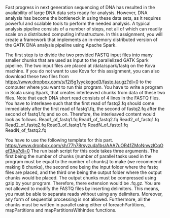 Fast progress in next generation sequencing of DNA has resulted in the availability of large DNA data sets ready for analysis. However, DNA analysis has become the bottleneck in using these data sets, as it requires powerful and scalable tools to perform the needed analysis. A typical analysis pipeline consists of a number of steps, not all of which can readily scale on a distributed computing infrastructure. In this assignment, you will create a framework that implements an in-memory distributed version of the GATK DNA analysis pipeline using Apache Spark. 

The first step is to divide the two provided FASTQ input files into many smaller chunks that are used as input to the parallelized GATK Spark pipeline. The two input files are placed at /data/spark/fastq on the Kova machine. If you do not want to use Kova for this assignment, you can also download these two files from https://www.dropbox.com/s/f2i5g1yyckcgod3/fastq.tar.gz?dl=0 to the computer where you want to run this program. You have to write a program in Scala using Spark, that creates interleaved chunks from data of these two files. Note that each DNA short read consists of 4 lines in the FASTQ files. You have to interleave such that the first read of fastq2.fq should come immediately after the first read of fastq1.fq, the second of fastq2.fq after the second of fastq1.fq and so on. Therefore, the interleaved content would look as follows. 
Read1_of_fastq1.fq 
Read1_of_fastq2.fq 
Read2_of_fastq1.fq 
Read2_of_fastq2.fq 
Read3_of_fastq1.fq 
ReadN_of_fastq1.fq 
ReadN_of_fastq2.fq 

You have to use the following template for this part. https://www.dropbox.com/sh/77h78rsyzuda1bs/AAA7uOR41ZMoNnwzlCqOef3Aa?dl=0 The run bash script for this code takes three arguments. The first being the number of chunks (number of parallel tasks used in the program must be equal to the number of chunks) to make (we recommend making 8 chunks), the second one being the input folder where the fastq files are placed, and the third one being the output folder where the output chunks would be placed. The output chunks must be compressed using gzip by your program. Therefore, there extension would be .fq.gz. You are not allowed to modify the FASTQ files by inserting delimiters. This means, you must be able to separate reads without using any delimiters. Moreover, any form of sequential processing is not allowed. Furthermore, all the chunks must be written in parallel using either of foreachPartitions, mapPartitions and mapPartitionsWithIndex functions.
